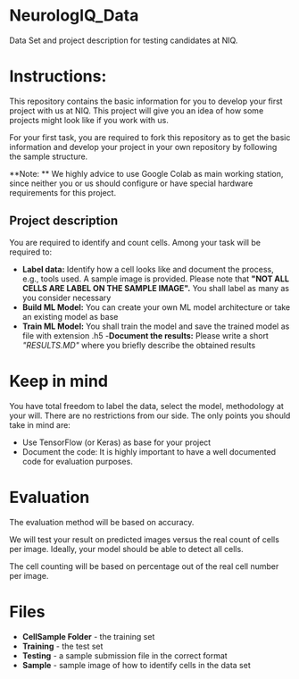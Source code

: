 # NeurologIQ_Data
Data Set and project description for testing candidates at NIQ.

# Instructions:

This repository contains the basic information for you to develop your first project with us at NIQ. This project will give you an idea of how some projects might look like if you work with us.

For your first task, you are required to fork this repository as to get the basic information and develop your project in your own repository by following the sample structure.

**Note: ** We highly advice to use Google Colab as main working station, since neither you or us should configure or have special hardware requirements for this project.

## Project description

You are required to identify and count cells. Among your task will be required to:
- **Label data:** Identify how a cell looks like and document the process, e.g., tools used. A sample image is provided. Please note that **"NOT ALL CELLS ARE LABEL ON THE SAMPLE IMAGE".** You shall label as many as you consider necessary
- **Build ML Model:** You can create your own ML model architecture or take an existing model as base
- **Train ML Model:** You shall train the model and save the trained model as file with extension .h5
-**Document the results:** Please write a short *"RESULTS.MD"* where you briefly describe the obtained results

# Keep in mind

You have total freedom to label the data, select the model, methodology at your will. There are no restrictions from our side. The only points you should take in mind are:
- Use TensorFlow (or Keras) as base for your project
- Document the code: It is highly important to have a well documented code for evaluation purposes.

# Evaluation

The evaluation method will be based on accuracy.

We will test your result on predicted images versus the real count of cells per image. Ideally, your model should be able to detect all cells.

The cell counting will be based on percentage out of the real cell number per image.

# Files

*   **CellSample Folder** - the training set
*   **Training** - the test set
*   **Testing** - a sample submission file in the correct format
*   **Sample** - sample image of how to identify cells in the data set
